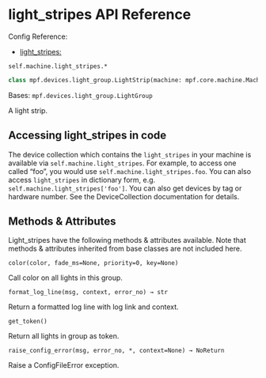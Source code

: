# light_stripes API Reference

Config Reference:

* [light_stripes:](../../../config/light_stripes.md)

`self.machine.light_stripes.*`

``` python
class mpf.devices.light_group.LightStrip(machine: mpf.core.machine.MachineController, name)
```

Bases: `mpf.devices.light_group.LightGroup`

A light strip.

## Accessing light_stripes in code

The device collection which contains the `light_stripes` in your machine is available via `self.machine.light_stripes`. For example, to access one called “foo”, you would use `self.machine.light_stripes.foo`. You can also access `light_stripes` in dictionary form, e.g. `self.machine.light_stripes['foo']`. You can also get devices by tag or hardware number. See the DeviceCollection documentation for details.

## Methods & Attributes

Light_stripes have the following methods & attributes available. Note that methods & attributes inherited from base classes are not included here.


`color(color, fade_ms=None, priority=0, key=None)`

Call color on all lights in this group.

`format_log_line(msg, context, error_no) → str`

Return a formatted log line with log link and context.

`get_token()`

Return all lights in group as token.

`raise_config_error(msg, error_no, *, context=None) → NoReturn`

Raise a ConfigFileError exception.
